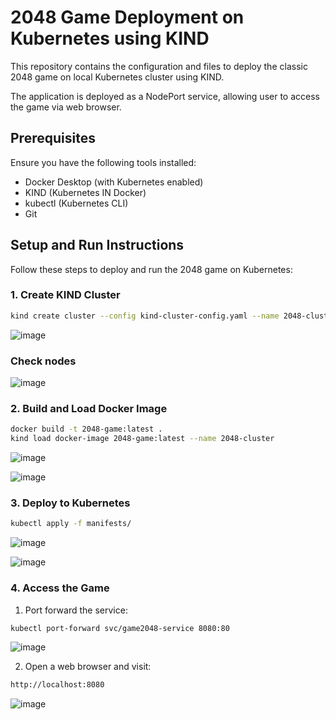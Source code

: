 # 2048 Game Deployment on Kubernetes using KIND

This repository contains the configuration and files to deploy the classic 2048 game on local Kubernetes cluster using KIND.

The application is deployed as a NodePort service, allowing user to access the game via web browser.

## Prerequisites

Ensure you have the following tools installed:

- Docker Desktop (with Kubernetes enabled)
- KIND (Kubernetes IN Docker)
- kubectl (Kubernetes CLI)
- Git

## Setup and Run Instructions

Follow these steps to deploy and run the 2048 game on Kubernetes:

### 1. Create KIND Cluster
```bash
kind create cluster --config kind-cluster-config.yaml --name 2048-cluster
```
![image](https://github.com/user-attachments/assets/0373c8ce-35c5-45d9-815a-f1e1e26a12eb)

### Check nodes

![image](https://github.com/user-attachments/assets/90f098fb-78c6-44f5-87de-4c1e107abe14)


### 2. Build and Load Docker Image
```bash
docker build -t 2048-game:latest .
kind load docker-image 2048-game:latest --name 2048-cluster
```
![image](https://github.com/user-attachments/assets/383899ac-6810-46e7-aca5-a752e244e3ce)

![image](https://github.com/user-attachments/assets/d7c184b6-e352-4f1c-ae7f-9cc8f1eacf22)


### 3. Deploy to Kubernetes
```bash
kubectl apply -f manifests/
```
![image](https://github.com/user-attachments/assets/55e6695a-341f-4d1b-b373-17bfa8674e0e)

![image](https://github.com/user-attachments/assets/96539879-c38d-4245-8449-023e23c182cf)


### 4. Access the Game
1. Port forward the service:
```bash
kubectl port-forward svc/game2048-service 8080:80
```
![image](https://github.com/user-attachments/assets/c2c643a9-81d8-4eea-a384-b49e5cdf2d52)

2. Open a web browser and visit:
```bash
http://localhost:8080
```
![image](https://github.com/user-attachments/assets/53b7c5e2-ccd4-44a1-92a4-61010a16c724)





